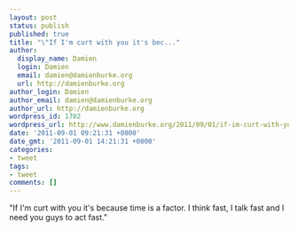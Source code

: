 ```yaml
---
layout: post
status: publish
published: true
title: "\"If I'm curt with you it's bec..."
author:
  display_name: Damien
  login: Damien
  email: damien@damienburke.org
  url: http://damienburke.org
author_login: Damien
author_email: damien@damienburke.org
author_url: http://damienburke.org
wordpress_id: 1702
wordpress_url: http://www.damienburke.org/2011/09/01/if-im-curt-with-you-its-bec-2/
date: '2011-09-01 09:21:31 +0000'
date_gmt: '2011-09-01 14:21:31 +0000'
categories:
- tweet
tags:
- tweet
comments: []
---
```

<p>"If I'm curt with you it's because time is a factor. I think fast, I talk fast and I need you guys to act fast."</p>
